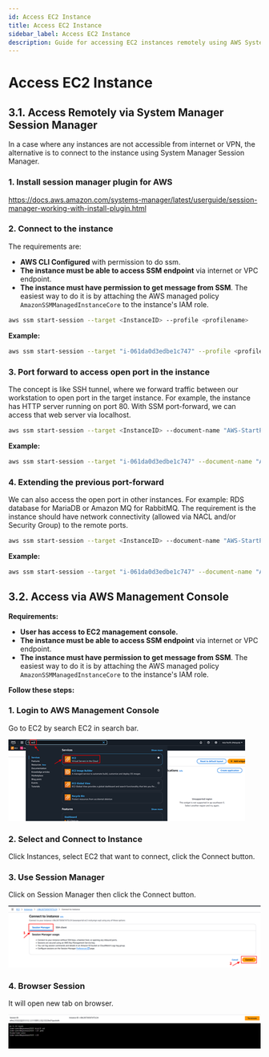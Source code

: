 ```yaml
---
id: Access EC2 Instance
title: Access EC2 Instance
sidebar_label: Access EC2 Instance
description: Guide for accessing EC2 instances remotely using AWS Systems Manager Session Manager and AWS Management Console. Covers installation, configuration, and various connection methods including port forwarding.
---
```


# Access EC2 Instance

## 3.1. Access Remotely via System Manager Session Manager

In a case where any instances are not accessible from internet or VPN, the alternative is to connect to the instance using System Manager Session Manager.

### 1. Install session manager plugin for AWS

https://docs.aws.amazon.com/systems-manager/latest/userguide/session-manager-working-with-install-plugin.html

### 2. Connect to the instance

The requirements are:
- **AWS CLI Configured** with permission to do ssm.
- **The instance must be able to access SSM endpoint** via internet or VPC endpoint.
- **The instance must have permission to get message from SSM**. The easiest way to do it is by attaching the AWS managed policy `AmazonSSMManagedInstanceCore` to the instance's IAM role.

```bash
aws ssm start-session --target <InstanceID> --profile <profilename>
```

**Example:**
```bash
aws ssm start-session --target "i-061da0d3edbe1c747" --profile <profilename>
```

### 3. Port forward to access open port in the instance

The concept is like SSH tunnel, where we forward traffic between our workstation to open port in the target instance. For example, the instance has HTTP server running on port 80. With SSM port-forward, we can access that web server via localhost.

```bash
aws ssm start-session --target <InstanceID> --document-name "AWS-StartPortForwardingSession" --parameters portNumber="<serverPort>",localPortNumber="<localPort>" --profile <profilename>
```

**Example:**
```bash
aws ssm start-session --target "i-061da0d3edbe1c747" --document-name "AWS-StartPortForwardingSession" --parameters portNumber="80",localPortNumber="8080" --profile <profilename>
```

### 4. Extending the previous port-forward

We can also access the open port in other instances. For example: RDS database for MariaDB or Amazon MQ for RabbitMQ. The requirement is the instance should have network connectivity (allowed via NACL and/or Security Group) to the remote ports.

```bash
aws ssm start-session --target <InstanceID> --document-name "AWS-StartPortForwardingSessionToRemoteHost" --parameters host="<RemoteHostIPOrDomain>",portNumber="<RemotePort>",localPortNumber="<LocalPort>" --profile <profilename>
```

**Example:**
```bash
aws ssm start-session --target "i-061da0d3edbe1c747" --document-name "AWS-StartPortForwardingSessionToRemoteHost" --parameters host="b-725ead4b-8f03-4e90-99ec-10af5322317d.mq.ap-southeast-3.amazonaws.com",portNumber="443",localPortNumber="6443" --profile <profilename>
```

## 3.2. Access via AWS Management Console

**Requirements:**
- **User has access to EC2 management console.**
- **The instance must be able to access SSM endpoint** via internet or VPC endpoint.
- **The instance must have permission to get message from SSM**. The easiest way to do it is by attaching the AWS managed policy `AmazonSSMManagedInstanceCore` to the instance's IAM role.

**Follow these steps:**

### 1. Login to AWS Management Console

Go to EC2 by search EC2 in search bar.

![AWS search bar](./img/Picture10.png)

### 2. Select and Connect to Instance

Click Instances, select EC2 that want to connect, click the Connect button.

### 3. Use Session Manager

Click on Session Manager then click the Connect button.

![Session Manager Connect](./img/Picture11.png)

### 4. Browser Session

It will open new tab on browser.

![Connect EC2](./img/Picture12.png)


